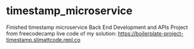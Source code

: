 # timestamp_microservice
Finished timestamp microservice Back End Development and APIs Project from freecodecamp
live code of my solution: https://boilerplate-project-timestamp.slimattcode.repl.co
